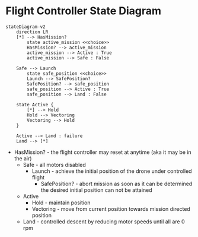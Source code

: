 
Flight Controller State Diagram
================================================================================
```mermaid
stateDiagram-v2
    direction LR
    [*] --> HasMission?
        state active_mission <<choice>>
        HasMission? --> active_mission
        active_mission --> Active : True
        active_mission --> Safe : False

    Safe --> Launch    
        state safe_position <<choice>>
        Launch --> SafePosition?
        SafePosition? --> safe_position
        safe_position --> Active : True
        safe_position --> Land : False

    state Active {
        [*] --> Hold
        Hold --> Vectoring
        Vectoring --> Hold
    }

    Active --> Land : failure
    Land --> [*]
```

* HasMission? - the flight controller may reset at anytime (aka it may be in the air)
    * Safe - all motors disabled
        * Launch - achieve the initial position of the drone under controlled flight
            * SafePosition? - abort mission as soon as it can be determined the desired initial position can not be attained
    * Active
        * Hold - maintain position
        * Vectoring - move from current position towards mission directed position
    * Land - controlled descent by reducing motor speeds until all are 0 rpm